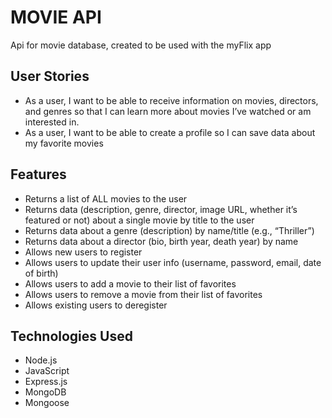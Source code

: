 # MOVIE API
Api for movie database, created to be used with the myFlix app

## User Stories
 - As a user, I want to be able to receive information on movies, directors, and genres so that I
can learn more about movies I’ve watched or am interested in.
 - As a user, I want to be able to create a profile so I can save data about my favorite movies

## Features
 - Returns a list of ALL movies to the user
 - Returns data (description, genre, director, image URL, whether it’s featured or not) about a
single movie by title to the user
 - Returns data about a genre (description) by name/title (e.g., “Thriller”)
 - Returns data about a director (bio, birth year, death year) by name
 - Allows new users to register
 - Allows users to update their user info (username, password, email, date of birth)
 - Allows users to add a movie to their list of favorites
 - Allows users to remove a movie from their list of favorites
 - Allows existing users to deregister


## Technologies Used
 - Node.js
 - JavaScript
 - Express.js
 - MongoDB
 - Mongoose
